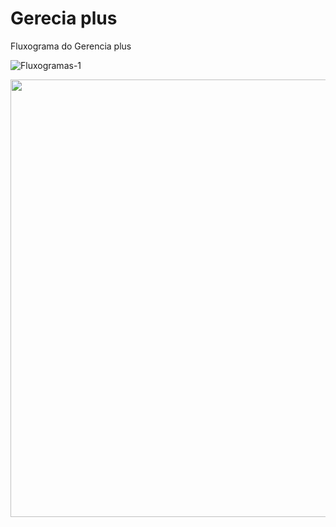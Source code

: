 ﻿# Gerecia plus
 
 
 </span>
<p aling="center">
Fluxograma do Gerencia plus

 ![Fluxogramas-1](https://user-images.githubusercontent.com/37876368/200445019-be752565-b1a6-44a2-a98d-7699d1cae7f4.jpg)
 
 <div aling="center">
 <img src="https://user-images.githubusercontent.com/37876368/200445019-be752565-b1a6-44a2-a98d-7699d1cae7f4.jpg" width="700px" />
 </div>
